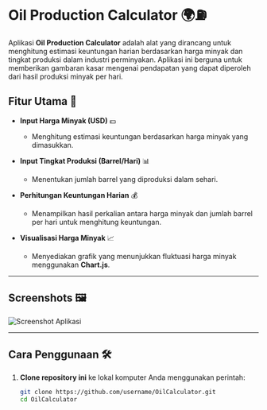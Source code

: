 # **Oil Production Calculator** 🌍⛽

Aplikasi **Oil Production Calculator** adalah alat yang dirancang untuk menghitung estimasi keuntungan harian berdasarkan harga minyak dan tingkat produksi dalam industri perminyakan. Aplikasi ini berguna untuk memberikan gambaran kasar mengenai pendapatan yang dapat diperoleh dari hasil produksi minyak per hari.

## **Fitur Utama** 🚀

- **Input Harga Minyak (USD)** 💵
  - Menghitung estimasi keuntungan berdasarkan harga minyak yang dimasukkan.
  
- **Input Tingkat Produksi (Barrel/Hari)** 📊
  - Menentukan jumlah barrel yang diproduksi dalam sehari.
  
- **Perhitungan Keuntungan Harian** 💰
  - Menampilkan hasil perkalian antara harga minyak dan jumlah barrel per hari untuk menghitung keuntungan.

- **Visualisasi Harga Minyak** 📈
  - Menyediakan grafik yang menunjukkan fluktuasi harga minyak menggunakan **Chart.js**.

---

## **Screenshots** 🖼️

![Screenshot Aplikasi](https://via.placeholder.com/800x400.png?text=Oil+Production+Calculator)

---

## **Cara Penggunaan** 🛠️

1. **Clone repository ini** ke lokal komputer Anda menggunakan perintah:

   ```bash
   git clone https://github.com/username/OilCalculator.git
   cd OilCalculator
